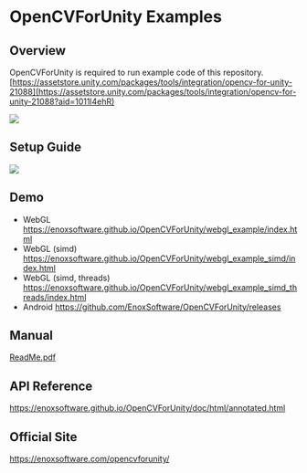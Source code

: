 OpenCVForUnity Examples
====================

Overview
-----
OpenCVForUnity is required to run example code of this repository.  
[https://assetstore.unity.com/packages/tools/integration/opencv-for-unity-21088](https://assetstore.unity.com/packages/tools/integration/opencv-for-unity-21088?aid=1011l4ehR)  

[![](http://img.youtube.com/vi/88ftWSdIhwc/0.jpg)](https://www.youtube.com/watch?v=88ftWSdIhwc)

Setup Guide
-----
[![](http://img.youtube.com/vi/ZdyQ58rBkyo/0.jpg)](https://www.youtube.com/watch?v=ZdyQ58rBkyo)

Demo
-----
- WebGL <https://enoxsoftware.github.io/OpenCVForUnity/webgl_example/index.html>
- WebGL (simd) <https://enoxsoftware.github.io/OpenCVForUnity/webgl_example_simd/index.html>
- WebGL (simd, threads) <https://enoxsoftware.github.io/OpenCVForUnity/webgl_example_simd_threads/index.html>
- Android
<https://github.com/EnoxSoftware/OpenCVForUnity/releases>

Manual
-----
[ReadMe.pdf](/Assets/OpenCVForUnity/ReadMe.pdf)

API Reference
-----
<https://enoxsoftware.github.io/OpenCVForUnity/doc/html/annotated.html>

Official Site
-----
<https://enoxsoftware.com/opencvforunity/>

